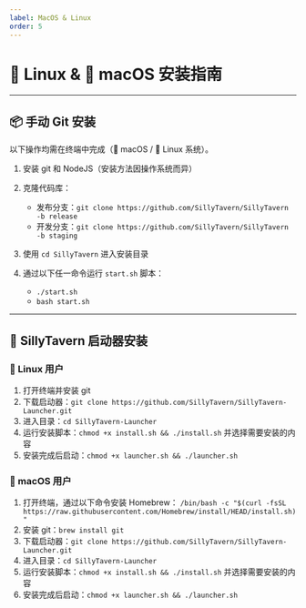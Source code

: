 ```yaml
---
label: MacOS & Linux
order: 5
---
```


# 🐧 Linux & 🍎 macOS 安装指南

---

## 📦 手动 Git 安装

以下操作均需在终端中完成（🍎 macOS / 🐧 Linux 系统）。

1. 安装 git 和 NodeJS（安装方法因操作系统而异）
2. 克隆代码库：

   - 发布分支：`git clone https://github.com/SillyTavern/SillyTavern -b release`
   - 开发分支：`git clone https://github.com/SillyTavern/SillyTavern -b staging`

3. 使用 `cd SillyTavern` 进入安装目录
4. 通过以下任一命令运行 `start.sh` 脚本：

   - `./start.sh`
   - `bash start.sh`

---

## 🚀 SillyTavern 启动器安装

### 🐧 Linux 用户

1. 打开终端并安装 git
2. 下载启动器：`git clone https://github.com/SillyTavern/SillyTavern-Launcher.git`
3. 进入目录：`cd SillyTavern-Launcher`
4. 运行安装脚本：`chmod +x install.sh && ./install.sh` 并选择需要安装的内容
5. 安装完成后启动：`chmod +x launcher.sh && ./launcher.sh`

### 🍎 macOS 用户

1. 打开终端，通过以下命令安装 Homebrew：
   `/bin/bash -c "$(curl -fsSL https://raw.githubusercontent.com/Homebrew/install/HEAD/install.sh)"`
2. 安装 git：`brew install git`
3. 下载启动器：`git clone https://github.com/SillyTavern/SillyTavern-Launcher.git`
4. 进入目录：`cd SillyTavern-Launcher`
5. 运行安装脚本：`chmod +x install.sh && ./install.sh` 并选择需要安装的内容
6. 安装完成后启动：`chmod +x launcher.sh && ./launcher.sh`